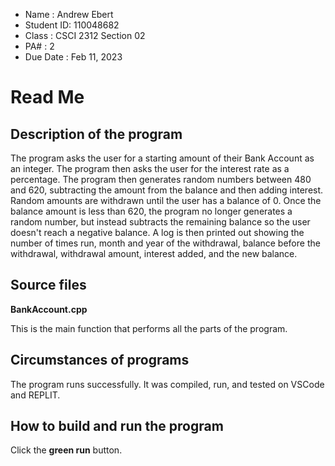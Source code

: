 * Name : Andrew Ebert
* Student ID: 110048682
* Class : CSCI 2312 Section 02
* PA# : 2
* Due Date : Feb 11, 2023
# Read Me
## Description of the program

The program asks the user for a starting amount of their Bank Account as an integer. The program then asks the user for the interest rate as a percentage. The program then generates random numbers between 480 and 620, subtracting the amount from the balance and then adding interest. Random amounts are withdrawn until the user has a balance of 0. Once the balance amount is less than 620, the program no longer generates a random number, but instead subtracts the remaining balance so the user doesn't reach a negative balance. A log is then printed out showing the number of times run, month and year of the withdrawal, balance before the withdrawal, withdrawal amount, interest added, and the new balance.


## Source files

**BankAccount.cpp**

This is the main function that performs all the parts of the  program.

## Circumstances of programs
The program runs successfully. It was compiled, run, and tested on VSCode and REPLIT.

## How to build and run the program
Click the **green run** button.

